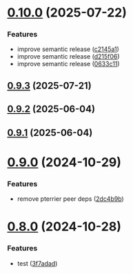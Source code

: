 # [0.10.0](https://github.com/msobiecki/eslint-plugin-test-locators/compare/v0.9.3...v0.10.0) (2025-07-22)


### Features

* improve semantic release ([c2145a1](https://github.com/msobiecki/eslint-plugin-test-locators/commit/c2145a1820887751a362b8495493720a151989bf))
* improve semantic release ([d215f06](https://github.com/msobiecki/eslint-plugin-test-locators/commit/d215f0692e50a6a02fe05c90c2d81e3054d435e0))
* improve semantic release ([0633c11](https://github.com/msobiecki/eslint-plugin-test-locators/commit/0633c1101ccdd236d5e34233d4cb70593c9c9b0e))

## [0.9.3](https://github.com/msobiecki/eslint-plugin-test-locators/compare/v0.9.2...v0.9.3) (2025-07-21)



## [0.9.2](https://github.com/msobiecki/eslint-plugin-test-locators/compare/v0.9.1...v0.9.2) (2025-06-04)



## [0.9.1](https://github.com/msobiecki/eslint-plugin-test-locators/compare/v0.9.0...v0.9.1) (2025-06-04)



# [0.9.0](https://github.com/msobiecki/eslint-plugin-test-locators/compare/v0.8.0...v0.9.0) (2024-10-29)


### Features

* remove pterrier peer deps ([2dc4b9b](https://github.com/msobiecki/eslint-plugin-test-locators/commit/2dc4b9b16acf78ec8ff4e63e251d34a13b965d70))



# [0.8.0](https://github.com/msobiecki/eslint-plugin-test-locators/compare/v0.7.0...v0.8.0) (2024-10-28)


### Features

* test ([3f7adad](https://github.com/msobiecki/eslint-plugin-test-locators/commit/3f7adad8c562b7f8dd9579545f4896a9340817d8))
